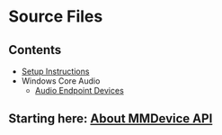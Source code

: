 Source Files
============

Contents
--------
* [Setup Instructions](./docs/SetupInstructions.md)
* Windows Core Audio
    * [Audio Endpoint Devices](https://docs.microsoft.com/en-us/windows/win32/coreaudio/audio-endpoint-devices)

Starting here: [About MMDevice API](https://docs.microsoft.com/en-us/windows/win32/coreaudio/mmdevice-api)
----------------